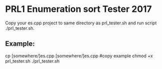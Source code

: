 PRL1 Enumeration sort Tester 2017
========================================

Copy your es.cpp project to same directory as prl_tester.sh and run script ./prl_tester.sh.

Example:
-----------
cp [somewhere/]es.cpp [somewhere/]es.cpp #copy example
chmod +x prl_tester.sh
./prl_tester.sh

